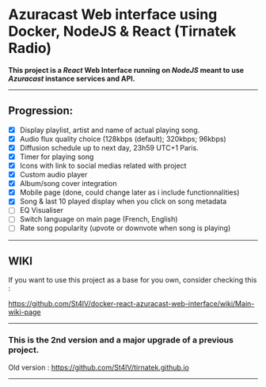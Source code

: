 # Azuracast Web interface using Docker, NodeJS & React (Tirnatek Radio)

**This project is a *React* Web Interface running on *NodeJS* meant to use *Azuracast* instance services and API.**

---
## Progression:
 * [x] Display playlist, artist and name of actual playing song.
 * [x] Audio flux quality choice (128kbps (default); 320kbps; 96kbps)
 * [x] Diffusion schedule up to next day, 23h59 UTC+1 Paris.
 * [x] Timer for playing song
 * [x] Icons with link to social medias related with project
 * [x] Custom audio player 
 * [x] Album/song cover integration
 * [x] Mobile page (done, could change later as i include functionnalities)
 * [x] Song & last 10 played display when you click on song metadata
 * [ ] EQ Visualiser
 * [ ] Switch language on main page (French, English)
 * [ ] Rate song popularity (upvote or downvote when song is playing)
 
---
## WIKI
If you want to use this project as a base for you own, consider checking this :

https://github.com/St4lV/docker-react-azuracast-web-interface/wiki/Main-wiki-page

---
### This is the 2nd version and a major upgrade of a previous project.

Old version : https://github.com/St4lV/tirnatek.github.io

---
